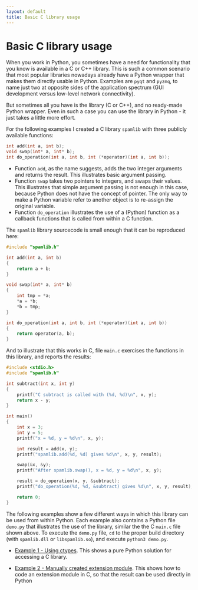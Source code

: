 ```yaml
---
layout: default
title: Basic C library usage
---
```


# Basic C library usage

When you work in Python,
you sometimes have a need for functionality
that you know is available in a C or C++ library.
This is such a common scenario that most popular
libraries nowadays already have
a Python wrapper that makes them directly usable in Python.
Examples are `pyqt` and `pyzmq`, to name just two at opposite
sides of the application spectrum (GUI development versus low-level
network connectivity).

But sometimes all you have is the library (C or C++),
and no ready-made Python wrapper.
Even in such a case you can use the library in Python - it just takes
a little more effort.

For the following examples I created a C library `spamlib` with three publicly
available functions:

```c
int add(int a, int b);
void swap(int* a, int* b);
int do_operation(int a, int b, int (*operator)(int a, int b));
```
* Function `add`, as the name suggests, adds the two integer arguments and returns the result.
  This illustrates basic argument passing.
* Function `swap` takes two pointers to integers, and swaps their values.
  This illustrates that simple argument passing is not enough in this case,
  because Python does not have the concept of pointer.
  The only way to make a Python variable refer to another object
  is to re-assign the original variable.
* Function `do_operation` illustrates the use of a (Python) function as a callback functions
  that is called from within a C function.

The `spamlib` library sourcecode is small enough that it can be reproduced here:

```c
#include "spamlib.h"

int add(int a, int b)
{
    return a + b;
}

void swap(int* a, int* b)
{
    int tmp = *a;
    *a = *b;
    *b = tmp;
}

int do_operation(int a, int b, int (*operator)(int a, int b))
{
    return operator(a, b);
}
```

And to illustrate that this works in C, file `main.c` exercises the functions
in this library, and reports the results:

```c
#include <stdio.h>
#include "spamlib.h"

int subtract(int x, int y)
{
    printf("C subtract is called with (%d, %d)\n", x, y);
    return x - y;
}

int main()
{
    int x = 3;
    int y = 5;
    printf("x = %d, y = %d\n", x, y);

    int result = add(x, y);
    printf("spamlib.add(%d, %d) gives %d\n", x, y, result);

    swap(&x, &y);
    printf("After spamlib.swap(), x = %d, y = %d\n", x, y);

    result = do_operation(x, y, &subtract);
    printf("do_operation(%d, %d, &subtract) gives %d\n", x, y, result);

    return 0;
}
```

The following examples show a few different ways in which this library can be
used from within Python.
Each example also contains a Python file `demo.py` that illustrates the use
of the library, similar the the C `main.c` file shown above.
To execute the `demo.py` file, `cd` to the proper build directory
(with `spamlib.dll` or `libspamlib.so`),
and execute `python3 demo.py`.

 * [Example 1 - Using ctypes](./example_1.md). This shows a pure Python solution
   for accessing a C library.
 
 * [Example 2 - Manually created extension module](./example_2.md). This shows
   how to code an extension module in C, so that the result can be used directly in Python